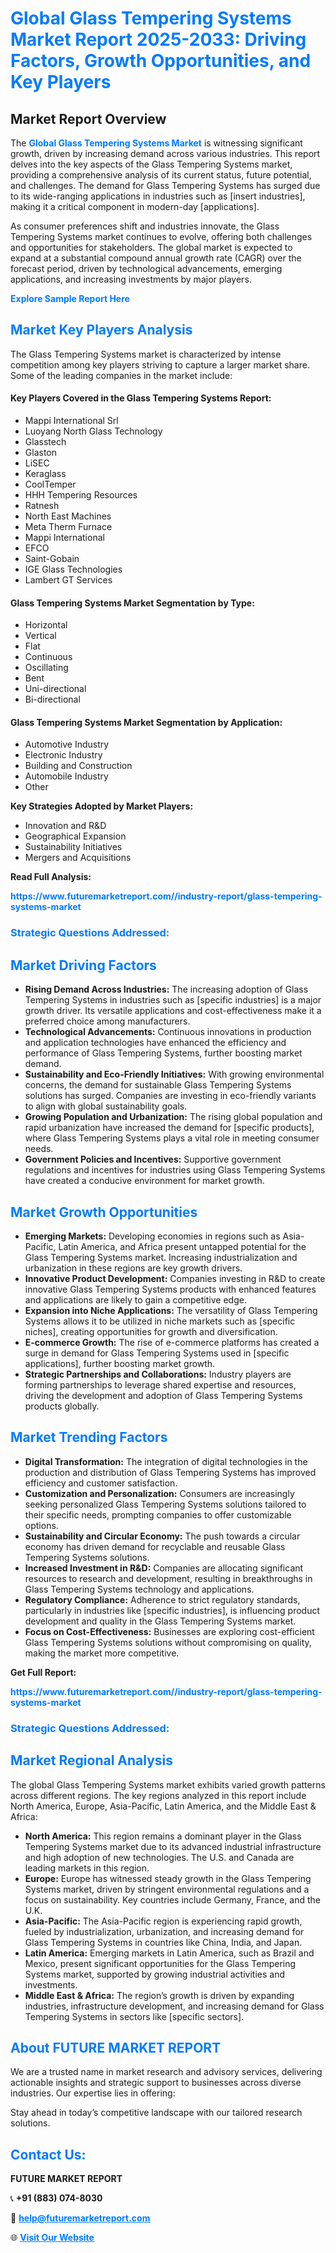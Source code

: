 <h1 style="color: #007BFF;">Global Glass Tempering Systems Market Report 2025-2033: Driving Factors, Growth Opportunities, and Key Players</h1>

<section id="overview">
<h2>Market Report Overview</h2>
<p>The <a href="https://www.futuremarketreport.com//industry-report/glass-tempering-systems-market" style="color: #007BFF; text-decoration: none;"><strong>Global Glass Tempering Systems Market</strong></a> is witnessing significant growth, driven by increasing demand across various industries. This report delves into the key aspects of the Glass Tempering Systems market, providing a comprehensive analysis of its current status, future potential, and challenges. The demand for Glass Tempering Systems has surged due to its wide-ranging applications in industries such as [insert industries], making it a critical component in modern-day [applications].</p>
<p>As consumer preferences shift and industries innovate, the Glass Tempering Systems market continues to evolve, offering both challenges and opportunities for stakeholders. The global market is expected to expand at a substantial compound annual growth rate (CAGR) over the forecast period, driven by technological advancements, emerging applications, and increasing investments by major players.</p>
</section>

<section id="overview">
<p><a href="https://www.futuremarketreport.com//request-sample/reportId=61742" style="color: #007BFF; text-decoration: none;"><strong>Explore Sample Report Here</strong></a></p>
</section>

<section id="key-players">
<h2 style="color: #007BFF;">Market Key Players Analysis</h2>
<p>The Glass Tempering Systems market is characterized by intense competition among key players striving to capture a larger market share. Some of the leading companies in the market include:</p>
<h4>Key Players Covered in the Glass Tempering Systems Report:</h4>
<ul><li>Mappi International Srl</li><li>Luoyang North Glass Technology</li><li>Glasstech</li><li>Glaston</li><li>LiSEC</li><li>Keraglass</li><li>CoolTemper</li><li>HHH Tempering Resources</li><li>Ratnesh</li><li>North East Machines</li><li>Meta Therm Furnace</li><li>Mappi International</li><li>EFCO</li><li>Saint-Gobain</li><li>IGE Glass Technologies</li><li>Lambert GT Services</li></ul>
<h4>Glass Tempering Systems Market Segmentation by Type:</h4>
<ul><li>Horizontal</li><li>Vertical</li><li>Flat</li><li>Continuous</li><li>Oscillating</li><li>Bent</li><li>Uni-directional</li><li>Bi-directional</li></ul>

<h4>Glass Tempering Systems Market Segmentation by Application:</h4>
<ul><li>Automotive Industry</li><li>Electronic Industry</li><li>Building and Construction</li><li>Automobile Industry</li><li>Other</li></ul>
<p><strong>Key Strategies Adopted by Market Players:</strong></p>
<ul>
<li>Innovation and R&D</li>
<li>Geographical Expansion</li>
<li>Sustainability Initiatives</li>
<li>Mergers and Acquisitions</li>
</ul>
</section>

<section>
<p><strong>Read Full Analysis: </strong></p><a href="https://www.futuremarketreport.com//industry-report/glass-tempering-systems-market" style="color: #007BFF; text-decoration: none;"><strong>https://www.futuremarketreport.com//industry-report/glass-tempering-systems-market</strong></a>
<h3 style="color: #007BFF;">Strategic Questions Addressed:</h3>
</section>

<section id="driving-factors">
<h2 style="color: #007BFF;">Market Driving Factors</h2>
<ul>
<li><strong>Rising Demand Across Industries:</strong> The increasing adoption of Glass Tempering Systems in industries such as [specific industries] is a major growth driver. Its versatile applications and cost-effectiveness make it a preferred choice among manufacturers.</li>
<li><strong>Technological Advancements:</strong> Continuous innovations in production and application technologies have enhanced the efficiency and performance of Glass Tempering Systems, further boosting market demand.</li>
<li><strong>Sustainability and Eco-Friendly Initiatives:</strong> With growing environmental concerns, the demand for sustainable Glass Tempering Systems solutions has surged. Companies are investing in eco-friendly variants to align with global sustainability goals.</li>
<li><strong>Growing Population and Urbanization:</strong> The rising global population and rapid urbanization have increased the demand for [specific products], where Glass Tempering Systems plays a vital role in meeting consumer needs.</li>
<li><strong>Government Policies and Incentives:</strong> Supportive government regulations and incentives for industries using Glass Tempering Systems have created a conducive environment for market growth.</li>
</ul>
</section>

<section id="growth-opportunities">
<h2 style="color: #007BFF;">Market Growth Opportunities</h2>
<ul>
<li><strong>Emerging Markets:</strong> Developing economies in regions such as Asia-Pacific, Latin America, and Africa present untapped potential for the Glass Tempering Systems market. Increasing industrialization and urbanization in these regions are key growth drivers.</li>
<li><strong>Innovative Product Development:</strong> Companies investing in R&D to create innovative Glass Tempering Systems products with enhanced features and applications are likely to gain a competitive edge.</li>
<li><strong>Expansion into Niche Applications:</strong> The versatility of Glass Tempering Systems allows it to be utilized in niche markets such as [specific niches], creating opportunities for growth and diversification.</li>
<li><strong>E-commerce Growth:</strong> The rise of e-commerce platforms has created a surge in demand for Glass Tempering Systems used in [specific applications], further boosting market growth.</li>
<li><strong>Strategic Partnerships and Collaborations:</strong> Industry players are forming partnerships to leverage shared expertise and resources, driving the development and adoption of Glass Tempering Systems products globally.</li>
</ul>
</section>

<section id="trending-factors">
<h2 style="color: #007BFF;">Market Trending Factors</h2>
<ul>
<li><strong>Digital Transformation:</strong> The integration of digital technologies in the production and distribution of Glass Tempering Systems has improved efficiency and customer satisfaction.</li>
<li><strong>Customization and Personalization:</strong> Consumers are increasingly seeking personalized Glass Tempering Systems solutions tailored to their specific needs, prompting companies to offer customizable options.</li>
<li><strong>Sustainability and Circular Economy:</strong> The push towards a circular economy has driven demand for recyclable and reusable Glass Tempering Systems solutions.</li>
<li><strong>Increased Investment in R&D:</strong> Companies are allocating significant resources to research and development, resulting in breakthroughs in Glass Tempering Systems technology and applications.</li>
<li><strong>Regulatory Compliance:</strong> Adherence to strict regulatory standards, particularly in industries like [specific industries], is influencing product development and quality in the Glass Tempering Systems market.</li>
<li><strong>Focus on Cost-Effectiveness:</strong> Businesses are exploring cost-efficient Glass Tempering Systems solutions without compromising on quality, making the market more competitive.</li>
</ul>
</section>

<section>
<p><strong>Get Full Report: </strong></p><a href="https://www.futuremarketreport.com//industry-report/glass-tempering-systems-market" style="color: #007BFF; text-decoration: none;"><strong>https://www.futuremarketreport.com//industry-report/glass-tempering-systems-market</strong></a>
<h3 style="color: #007BFF;">Strategic Questions Addressed:</h3>
</section>


<section id="regional-analysis">
<h2 style="color: #007BFF;">Market Regional Analysis</h2>
<p>The global Glass Tempering Systems market exhibits varied growth patterns across different regions. The key regions analyzed in this report include North America, Europe, Asia-Pacific, Latin America, and the Middle East & Africa:</p>
<ul>
<li><strong>North America:</strong> This region remains a dominant player in the Glass Tempering Systems market due to its advanced industrial infrastructure and high adoption of new technologies. The U.S. and Canada are leading markets in this region.</li>
<li><strong>Europe:</strong> Europe has witnessed steady growth in the Glass Tempering Systems market, driven by stringent environmental regulations and a focus on sustainability. Key countries include Germany, France, and the U.K.</li>
<li><strong>Asia-Pacific:</strong> The Asia-Pacific region is experiencing rapid growth, fueled by industrialization, urbanization, and increasing demand for Glass Tempering Systems in countries like China, India, and Japan.</li>
<li><strong>Latin America:</strong> Emerging markets in Latin America, such as Brazil and Mexico, present significant opportunities for the Glass Tempering Systems market, supported by growing industrial activities and investments.</li>
<li><strong>Middle East & Africa:</strong> The region’s growth is driven by expanding industries, infrastructure development, and increasing demand for Glass Tempering Systems in sectors like [specific sectors].</li>
</ul>
</section>

<footer>
<h2 style="color: #007BFF;">About FUTURE MARKET REPORT</h2>
<p>We are a trusted name in market research and advisory services, delivering actionable insights and strategic support to businesses across diverse industries. Our expertise lies in offering:</p>

<p>Stay ahead in today’s competitive landscape with our tailored research solutions.</p>

<h2 style="color: #007BFF;">Contact Us:</h2>
<p><strong>FUTURE MARKET REPORT</strong></p>
<p>📞 <strong>+91 (883) 074-8030</strong></p>
<p>📧 <strong><a href="mailto:help@futuremarketreport.com" style="color: #007BFF;">help@futuremarketreport.com</a></strong></p>
<p>🌐 <strong><a href="https://www.futuremarketreport.com/" style="color: #007BFF;">Visit Our Website</a></strong></p>
</footer>